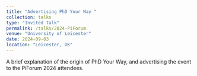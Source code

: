 ```yaml
---
title: "Advertising PhD Your Way "
collection: talks
type: "Invited Talk"
permalink: /talks/2024-PiForum
venue: "University of Leicester"
date: 2024-09-03
location: "Leicester, UK"
---
```


A brief explanation of the origin of PhD Your Way, and advertising the event to the PiForum 2024 attendees.